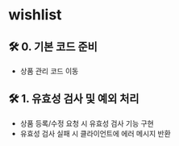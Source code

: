 # wishlist

## 🛠 0. 기본 코드 준비

- 상품 관리 코드 이동

## 🛠 1. 유효성 검사 및 예외 처리

- 상품 등록/수정 요청 시 유효성 검사 기능 구현
- 유효성 검사 실패 시 클라이언트에 에러 메시지 반환
